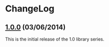 # ChangeLog

## [1.0.0](https://github.com/commtech/mfscc/releases/tag/v1.0.0) (03/06/2014)
This is the initial release of the 1.0 library series.

